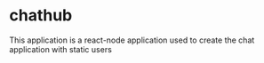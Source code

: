 # chathub
This application is a react-node application used to create the chat application with static users 
